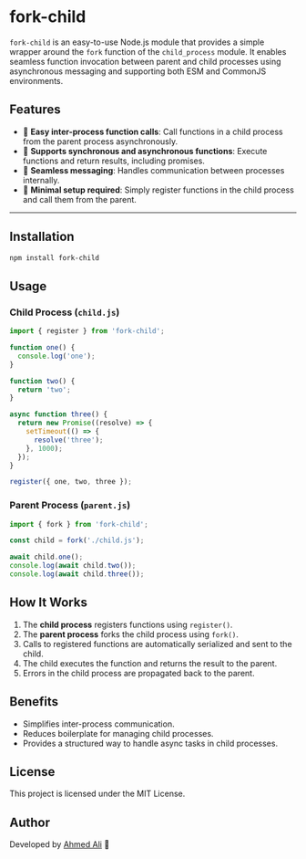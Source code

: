 # fork-child

`fork-child` is an easy-to-use Node.js module that provides a simple wrapper around the `fork` function of the `child_process` module. It enables seamless function invocation between parent and child processes using asynchronous messaging and supporting both ESM and CommonJS environments.

## Features
- 🚀 **Easy inter-process function calls**: Call functions in a child process from the parent process asynchronously.
- 🔄 **Supports synchronous and asynchronous functions**: Execute functions and return results, including promises.
- 📡 **Seamless messaging**: Handles communication between processes internally.
- 🔧 **Minimal setup required**: Simply register functions in the child process and call them from the parent.

---

## Installation
```sh
npm install fork-child
```

## Usage

### **Child Process (`child.js`)**
```typescript
import { register } from 'fork-child';

function one() {
  console.log('one');
}

function two() {
  return 'two';
}

async function three() {
  return new Promise((resolve) => {
    setTimeout(() => {
      resolve('three');
    }, 1000);
  });
}

register({ one, two, three });
```

### **Parent Process (`parent.js`)**
```typescript
import { fork } from 'fork-child';

const child = fork('./child.js');

await child.one();
console.log(await child.two());
console.log(await child.three());
```

## How It Works
1. The **child process** registers functions using `register()`.
2. The **parent process** forks the child process using `fork()`.
3. Calls to registered functions are automatically serialized and sent to the child.
4. The child executes the function and returns the result to the parent.
5. Errors in the child process are propagated back to the parent.

## Benefits
- Simplifies inter-process communication.
- Reduces boilerplate for managing child processes.
- Provides a structured way to handle async tasks in child processes.

## License
This project is licensed under the MIT License.

## Author
Developed by [Ahmed Ali](#https://github.com/AhmedAli7O1) 🚀
